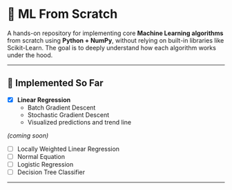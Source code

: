 # 🧠 ML From Scratch

A hands-on repository for implementing core **Machine Learning algorithms** from scratch using **Python + NumPy**, without relying on built-in libraries like Scikit-Learn. The goal is to deeply understand how each algorithm works under the hood.

---

## 📌 Implemented So Far

- [x] **Linear Regression**
  - Batch Gradient Descent
  - Stochastic Gradient Descent
  - Visualized predictions and trend line

*(coming soon)*
- [ ] Locally Weighted Linear Regression 
- [ ] Normal Equation
- [ ] Logistic Regression
- [ ] Decision Tree Classifier

---

